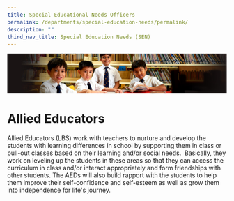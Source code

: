 ```yaml
---
title: Special Educational Needs Officers
permalink: /departments/special-education-needs/permalink/
description: ""
third_nav_title: Special Education Needs (SEN)
---
```


![](/images/Sub-banner1.jpg)

Allied Educators
================

Allied Educators (LBS) work with teachers to nurture and develop the students with learning differences in school by supporting them in class or pull-out classes based on their learning and/or social needs.  Basically, they work on leveling up the students in these areas so that they can access the curriculum in class and/or interact appropriately and form friendships with other students. The AEDs will also build rapport with the students to help them improve their self-confidence and self-esteem as well as grow them into independence for life's journey.